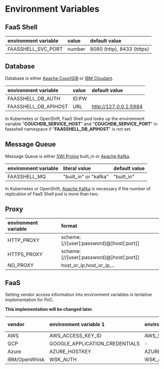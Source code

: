 # Environment Variables

## FaaS Shell

| environment variable  | value        | default value             |
| :-------------------- | :----------- | :------------------------ |
| FAASSHELL_SVC_PORT    | number       | 8080 (http), 8433 (https) |


## Database

Database is either [Apache CouchDB][1] or [IBM Cloudant][2].

| environment variable  | value            | default value         |
| :-------------------- | :--------------- | :-------------------- |
| FAASSHELL_DB_AUTH     | ID:PW            |                       |
| FAASSHELL_DB_APIHOST  | URL              | http://127.0.0.1:5984 |

In Kubernetes or OpenShift, FaaS Shell pod looks up the environment variable
"**COUCHDB_SERVICE_HOST**" and "**COUCHDB_SERVICE_PORT**" in faasshell namespace
if "**FAASSHELL_DB_APIHOST**" is not set.

[1]: http://couchdb.apache.org/ "Apache CouchDB"
[2]: https://www.ibm.com/cloud/cloudant "IBM Cloudant"


## Message Queue

Message Queue is either [SWI Prolog][3] built_in or [Apache Kafka][4].

| environment variable  | literal value           | default value  |
| :-------------------- | :---------------------- | :------------- |
| FAASSHELL_MQ          | "built_in" or "kafka"   | "built_in"     |

In Kubernetes or OpenShift, [Apache Kafka][4] is necessary if the number of
replication of FaaS Shell pod is more than two.

[3]: http://www.swi-prolog.org/ "SWI-Prolog"
[4]: https://kafka.apache.org/ "Apache Kafka"


## Proxy

| environment variable  | format                                   |
| :-------------------- | :--------------------------------------- |
| HTTP_PROXY            | scheme:[//[user[:password]@]host[:port]] |
| HTTPS_PROXY           | scheme:[//[user[:password]@]host[:port]] |
| NO_PROXY              | host_or_ip,host_or_ip,...                |


## FaaS

Setting vendor access information into environment variables is tentative implementation for PoC.

**This implementation will be changed later.**

| vendor        | environment variable 1 | environment variable 2 | environment variable 3 | environment variable 4 |
| :------------ | :--------------------- | :--------------------- | :--------------------- | :--------------------- |
| AWS           | AWS_ACCESS_KEY_ID      | AWS_SECRET_ACCESS_KEY  | -                      | -                      |
| GCP           | GOOGLE_APPLICATION_CREDENTIALS | -              | -                      | -                      |
| Azure         | AZURE_HOSTKEY          | AZURE_TENANT_ID        | AZURE_CLIENT_ID        | AZURE_CLIENT_SECRET    |
| IBM/OpenWhisk | WSK_AUTH               | WSK_APIHOST            | -                      | -                      |
